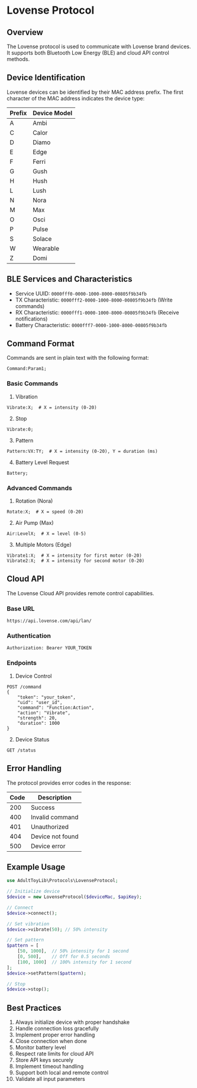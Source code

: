 # Lovense Protocol

## Overview

The Lovense protocol is used to communicate with Lovense brand devices. It supports both Bluetooth Low Energy (BLE) and cloud API control methods.

## Device Identification

Lovense devices can be identified by their MAC address prefix. The first character of the MAC address indicates the device type:

| Prefix | Device Model |
|--------|-------------|
| A | Ambi |
| C | Calor |
| D | Diamo |
| E | Edge |
| F | Ferri |
| G | Gush |
| H | Hush |
| L | Lush |
| N | Nora |
| M | Max |
| O | Osci |
| P | Pulse |
| S | Solace |
| W | Wearable |
| Z | Domi |

## BLE Services and Characteristics

- Service UUID: `0000fff0-0000-1000-8000-00805f9b34fb`
- TX Characteristic: `0000fff2-0000-1000-8000-00805f9b34fb` (Write commands)
- RX Characteristic: `0000fff1-0000-1000-8000-00805f9b34fb` (Receive notifications)
- Battery Characteristic: `0000fff7-0000-1000-8000-00805f9b34fb`

## Command Format

Commands are sent in plain text with the following format:
```
Command:Param1;
```

### Basic Commands

1. Vibration
```
Vibrate:X;  # X = intensity (0-20)
```

2. Stop
```
Vibrate:0;
```

3. Pattern
```
Pattern:VX:TY;  # X = intensity (0-20), Y = duration (ms)
```

4. Battery Level Request
```
Battery;
```

### Advanced Commands

1. Rotation (Nora)
```
Rotate:X;  # X = speed (0-20)
```

2. Air Pump (Max)
```
Air:LevelX;  # X = level (0-5)
```

3. Multiple Motors (Edge)
```
Vibrate1:X;  # X = intensity for first motor (0-20)
Vibrate2:X;  # X = intensity for second motor (0-20)
```

## Cloud API

The Lovense Cloud API provides remote control capabilities.

### Base URL
```
https://api.lovense.com/api/lan/
```

### Authentication
```
Authorization: Bearer YOUR_TOKEN
```

### Endpoints

1. Device Control
```
POST /command
{
    "token": "your_token",
    "uid": "user_id",
    "command": "Function:Action",
    "action": "Vibrate",
    "strength": 20,
    "duration": 1000
}
```

2. Device Status
```
GET /status
```

## Error Handling

The protocol provides error codes in the response:

| Code | Description |
|------|-------------|
| 200 | Success |
| 400 | Invalid command |
| 401 | Unauthorized |
| 404 | Device not found |
| 500 | Device error |

## Example Usage

```php
use AdultToyLib\Protocols\LovenseProtocol;

// Initialize device
$device = new LovenseProtocol($deviceMac, $apiKey);

// Connect
$device->connect();

// Set vibration
$device->vibrate(50); // 50% intensity

// Set pattern
$pattern = [
    [50, 1000],  // 50% intensity for 1 second
    [0, 500],    // Off for 0.5 seconds
    [100, 1000]  // 100% intensity for 1 second
];
$device->setPattern($pattern);

// Stop
$device->stop();
```

## Best Practices

1. Always initialize device with proper handshake
2. Handle connection loss gracefully
3. Implement proper error handling
4. Close connection when done
5. Monitor battery level
6. Respect rate limits for cloud API
7. Store API keys securely
8. Implement timeout handling
9. Support both local and remote control
10. Validate all input parameters
